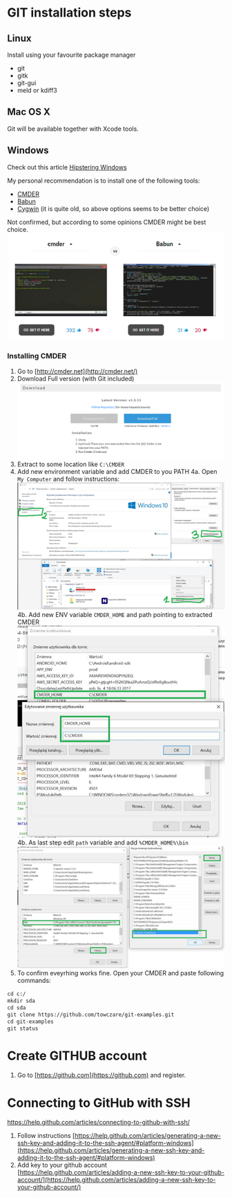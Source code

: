 # GIT installation steps

## Linux
Install using your favourite package manager
- git
- gitk
- git-gui
- meld or kdiff3
## Mac OS X
Git will be available together with Xcode tools.
## Windows

Check out this article [Hipstering Windows](https://macyves.wordpress.com/2014/09/18/hipsterising-windows-cygwin-vs-babun-vs-git-bash-vs-powershell-the-onion-scale/)

My personal recommendation is to install one of the following tools:
* [CMDER](http://cmder.net/)
* [Babun](http://babun.github.io/)
* [Cygwin](https://www.cygwin.com/) (it is quite old, so above options seems to be better choice)

Not confirmed, but according to some opinions CMDER might be best choice.
![Babun vs CMder](images/babun_vs_cmder.png)

### Installing CMDER

1. Go to [http://cmder.net](http://cmder.net/)
2. Download Full version (with Git included)
![download.png](images/download.png)
3. Extract to some location like `C:\CMDER`
4. Add new environment variable and add CMDER to you PATH
4a. Open `My Computer` and follow instructions:
![ENV_1.jpg](images/ENV_1.jpg)
4b. Add new ENV variable `CMDER_HOME` and path pointing to extracted CMDER
![ENV_1.jpg](images/ENV_1b.jpg)
4b. As last step edit `path` variable and add `%CMDER_HOME%\bin` 
![ENV_1.jpg](images/ENV_2.jpg)
5. To confirm eveyrhing works fine. Open your CMDER and paste following commands:
```
cd c:/
mkdir sda
cd sda
git clone https://github.com/towczare/git-examples.git
cd git-examples
git status
```

# Create GITHUB account

1. Go to [https://github.com](https://github.com) and register.

# Connecting to GitHub with SSH

https://help.github.com/articles/connecting-to-github-with-ssh/

1. Follow instructions [https://help.github.com/articles/generating-a-new-ssh-key-and-adding-it-to-the-ssh-agent/#platform-windows](https://help.github.com/articles/generating-a-new-ssh-key-and-adding-it-to-the-ssh-agent/#platform-windows)
2. Add key to your github account [https://help.github.com/articles/adding-a-new-ssh-key-to-your-github-account/](https://help.github.com/articles/adding-a-new-ssh-key-to-your-github-account/)
